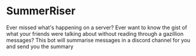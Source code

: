 # SummerRiser
Ever missed what's happening on a server? Ever want to know the gist of what your friends were talking about without reading through a gazillion messages? This bot will summarise messages in a discord channel for you and send you the summary
